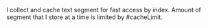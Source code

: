 I collect and cache text segment for fast access by index. Amount of segment that I store at a time is limited by #cacheLimit.